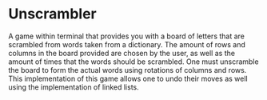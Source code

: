 # Unscrambler
A game within terminal that provides you with a board of letters that are scrambled from words taken from a dictionary. 
The amount of rows and columns in the board provided are chosen by the user, as well as the amount of times that the words should be scrambled.
One must unscramble the board to form the actual words using rotations of columns and rows. This implementation of this game allows one to undo their moves as well
using the implementation of linked lists.
